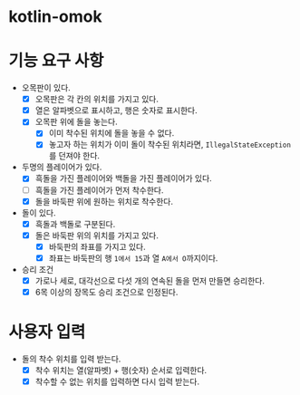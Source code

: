# kotlin-omok

# 기능 요구 사항

- 오목판이 있다.
    - [x] 오목판은 각 칸의 위치를 가지고 있다.
    - [x] 열은 알파벳으로 표시하고, 행은 숫자로 표시한다.
    - [x] 오목판 위에 돌을 놓는다.
      - [x] 이미 착수된 위치에 돌을 놓을 수 없다.
      - [x] 놓고자 하는 위치가 이미 돌이 착수된 위치라면, `IllegalStateException`를 던져야 한다.
- 두명의 플레이어가 있다.
    - [x] 흑돌을 가진 플레이어와 백돌을 가진 플레이어가 있다.
    - [ ] 흑돌을 가진 플레이어가 먼저 착수한다.
    - [x] 돌을 바둑판 위에 원하는 위치로 착수한다.
- 돌이 있다.
    - [x] 흑돌과 백돌로 구분된다.
    - [x] 돌은 바둑판 위의 위치를 가지고 있다.
        - [x] 바둑판의 좌표를 가지고 있다.
        - [x] 좌표는 바둑판의 행 `1에서 15`과 열 `A에서 O`까지이다.
- 승리 조건
    - [x] 가로나 세로, 대각선으로 다섯 개의 연속된 돌을 먼저 만들면 승리한다.
    - [x] 6목 이상의 장목도 승리 조건으로 인정된다.

# 사용자 입력

- 돌의 착수 위치를 입력 받는다.
    - [x] 착수 위치는 열(알파벳) + 행(숫자) 순서로 입력한다.
    - [x] 착수할 수 없는 위치를 입력하면 다시 입력 받는다.